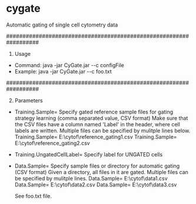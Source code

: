 # cygate
Automatic gating of single cell cytometry data

##################################################################

1. Usage
- Command: java -jar CyGate.jar --c configFile
- Example: java -jar CyGate.jar --c foo.txt

##################################################################

2. Parameters
- Training.Sample= 
  Specify gated reference sample files for gating strategy learning (comma separated value, CSV format)
  Make sure that the CSV files have a column named 'Label' in the header, where cell labels are written.
  Multiple files can be specified by mulitple lines below.
  Training.Sample= E:\cytof\reference_gating1.csv
  Training.Sample= E:\cytof\reference_gating2.csv

- Training.UngatedCellLabel= 
  Specify label for UNGATED cells

- Data.Sample= 
  Specify sample files or directory for automatic gating (CSV format)
  Given a directory, all files in it are gated. 
  Multiple files can be specified by mulitple lines.
  Data.Sample= E:\cytof\data1.csv
  Data.Sample= E:\cytof\data2.csv
  Data.Sample= E:\cytof\data3.csv
  
  See foo.txt file.
